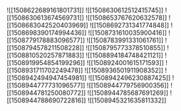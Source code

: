 ![[1508622689161801731]]
![[1508630612512415745]]
![[1508630613674569731]]
![[1508653767620632578]]
![[1508683042520403969]]
![[1508692731341774848]]
![[1508698390174994436]]
![[1508731610035900416]]
![[1508779178883096577]]
![[1508783991331061761]]
![[1508794578211508228]]
![[1508795773378510855]]
![[1508810520257871883]]
![[1508894184748421121]]
![[1508919954854199296]]
![[1508924001615171593]]
![[1508931711702249478]]
![[1508936501911908352]]
![[1508942494947454981]]
![[1508942496230887425]]
![[1508944777731096577]]
![[1508944779756900356]]
![[1508944781250080772]]
![[1508944785687691269]]
![[1508944788690722816]]
![[1508945321635811332]]
